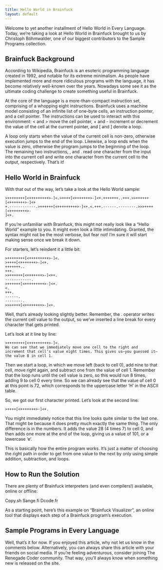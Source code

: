 ```yaml
---
title: Hello World in Brainfuck
layout: default
---
```


Welcome to yet another installment of Hello World in Every Language. Today, we’re taking a look at Hello World in Brainfuck brought to us by Christoph Böhmwalder, one of our biggest contributors to the Sample Programs collection.

## Brainfuck Background

According to Wikipedia, Brainfuck is an esoteric programming language created in 1992, and notable for its extreme minimalism. As people have implemented more and more ridiculous programs with the language, it has become relatively well-known over the years. Nowadays some see it as the ultimate coding challenge to create something useful in Brainfuck.

At the core of the language is a more-than-compact instruction set, comprising of a whopping eight instructions. Brainfuck uses a machine model consisting of an infinite list of one-byte cells, an instruction pointer, and a cell pointer. The instructions can be used to interact with this environment: < and > move the cell pointer, + and - increment or decrement the value of the cell at the current pointer, and [ and ] denote a loop.

A loop only starts when the value of the current cell is non-zero, otherwise execution jumps to the end of the loop. Likewise, a loop ends when the value is zero, otherwise the program jumps to the beginning of the loop. The remaining two instructions, , and . read one character from the input into the current cell and write one character from the current cell to the output, respectively. That’s it!

## Hello World in Brainfuck

With that out of the way, let’s take a look at the Hello World sample:

```brainfuck
>++++++++[<+++++++++>-]<.>++++[<+++++++>-]<+.+++++++..+++.>>++++++[<+++++++>-]<+
+.------------.>++++++[<+++++++++>-]<+.<.+++.------.--------.>>>++++[<++++++++>-
]<+.
```

If you’re unfamiliar with Brainfuck, this might not really look like a “Hello World” example to you. It might even look a little intimidating. Granted, the syntax might not be the most verbose, but fear not! I’m sure it will start making sense once we break it down.

For starters, let’s reindent it a little bit:

```brainfuck
>++++++++[<+++++++++>-]<.
>++++[<+++++++>-]<+.
+++++++..
+++.
>>++++++[<+++++++>-]<++.
------------.
>++++++[<+++++++++>-]<+.
<.
+++.
------.
--------.
>>>++++[<++++++++>-]<+.
```

Well, that’s already looking slightly better. Remember, the . operator writes the current cell value to the output, so we’ve inserted a line break for every character that gets printed.

Let’s look at it line by line:

```brainfuck
>++++++++[<+++++++++>-]<.
We can see that we immediately move one cell to the right and increment that cell’s value eight times. This gives us—you guessed it—the value 8 in cell 1.
```

Then we start a loop, in which we move left (back to cell 0), add nine to that cell, move right again, and subtract one from the value of cell 1. Remember that the loop runs until the cell value is zero, so this would run 8 times, adding 9 to cell 0 every time. So we can already see that the value of cell 0 at this point is 72, which corresponds to the uppercase letter ‘H’ in the ASCII table.

So, we got our first character printed. Let’s look at the second line:

```brainfuck
>++++[<+++++++>-]<+.
```

You might immediately notice that this line looks quite similar to the last one. That might be because it does pretty much exactly the same thing. The only difference is in the numbers. It adds the value 28 (4 times 7) to cell 0, and then adds one more at the end of the loop, giving us a value of 101, or a lowercase ‘e’.

This is basically how the entire program works. It’s just a matter of choosing the right path in order to get from one value to the next by only using simple addition, subtraction, and loops.

## How to Run the Solution

There are plenty of Brainfuck interpreters (and even compilers!) available, online or offline:

Copy.sh
Sange.fi
Dcode.fr

As a starting point, here’s this example on “Brainfuck Visualizer”, an online tool that displays each step of a Brainfuck program’s execution.

## Sample Programs in Every Language

Well, that’s it for now. If you enjoyed this article, why not let us know in the comments below. Alternatively, you can always share this article with your friends on social media. If you’re feeling adventurous, consider joining The Renegade Coder community. That way, you’ll always know when something new is released on the site.

